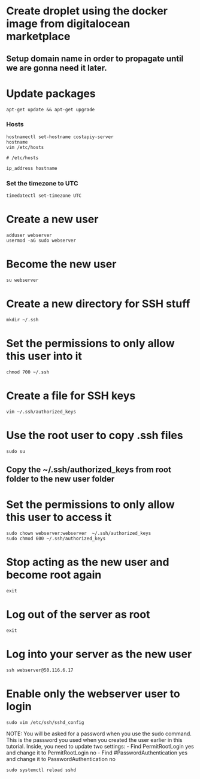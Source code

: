 # Create droplet using the docker image from digitalocean marketplace
## Setup domain name in order to propagate until we are gonna need it later.

# Update packages
```
apt-get update && apt-get upgrade
```

### Hosts

```
hostnamectl set-hostname costapiy-server
hostname
vim /etc/hosts
```

```
# /etc/hosts

ip_address hostname
```


### Set the timezone to UTC
```
timedatectl set-timezone UTC
```

# Create a new user
```
adduser webserver
usermod -aG sudo webserver
```

# Become the new user
```
su webserver
```

# Create a new directory for SSH stuff
```
mkdir ~/.ssh
```

# Set the permissions to only allow this user into it
```
chmod 700 ~/.ssh
```


# Create a file for SSH keys
```
vim ~/.ssh/authorized_keys
```

# Use the root user to copy .ssh files
```
sudo su
```

## Copy the ~/.ssh/authorized_keys from root folder to the new user folder

# Set the permissions to only allow this user to access it
```
sudo chown webserver:webserver  ~/.ssh/authorized_keys
sudo chmod 600 ~/.ssh/authorized_keys
```

# Stop acting as the new user and become root again
```
exit
```

# Log out of the server as root
```
exit
```

# Log into your server as the new user
```
ssh webserver@50.116.6.17
```

# Enable only the webserver user to login
```
sudo vim /etc/ssh/sshd_config
```
NOTE: You will be asked for a password when you use the sudo command. This is the password you used when you created the user earlier in this tutorial.
Inside, you need to update two settings:
    - Find PermitRootLogin yes and change it to PermitRootLogin no
    - Find #PasswordAuthentication yes and change it to PasswordAuthentication no
```
sudo systemctl reload sshd
```
